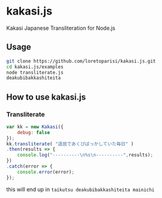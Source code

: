 # kakasi.js
Kakasi Japanese Transliteration for Node.js

## Usage
```bash
git clone https://github.com/loretoparisi/kakasi.js.git
cd kakasi.js/examples
node transliterate.js 
deakubibakkashiteita 
```

## How to use kakasi.js
### Transliterate
```javascript
var kk = new Kakasi({
    debug: false
});
kk.transliterate( "退屈であくびばっかしていた毎日" )
.then(results => {
    console.log("----------\n%s\n----------",results);
})
.catch(error => {
    console.error(error);
});
```

this will end up in `taikutsu deakubibakkashiteita mainichi`

